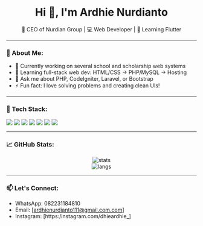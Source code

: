 <h1 align="center">Hi 👋, I'm Ardhie Nurdianto</h1>
<p align="center">
  🚀 CEO of Nurdian Group | 💻 Web Developer | 🌱 Learning Flutter
</p>

---

### 💼 About Me:
- 🔭 Currently working on several school and scholarship web systems  
- 🌱 Learning full-stack web dev: HTML/CSS → PHP/MySQL → Hosting  
- 💬 Ask me about PHP, CodeIgniter, Laravel, or Bootstrap  
- ⚡ Fun fact: I love solving problems and creating clean UIs!

---

### 🔧 Tech Stack:
<p>
  <img src="https://img.shields.io/badge/-HTML5-E34F26?style=for-the-badge&logo=html5&logoColor=white"/>
  <img src="https://img.shields.io/badge/-CSS3-1572B6?style=for-the-badge&logo=css3&logoColor=white"/>
  <img src="https://img.shields.io/badge/-Bootstrap-563D7C?style=for-the-badge&logo=bootstrap&logoColor=white"/>
  <img src="https://img.shields.io/badge/-PHP-777BB4?style=for-the-badge&logo=php&logoColor=white"/>
  <img src="https://img.shields.io/badge/-MySQL-4479A1?style=for-the-badge&logo=mysql&logoColor=white"/>
  <img src="https://img.shields.io/badge/-Laravel-FF2D20?style=for-the-badge&logo=laravel&logoColor=white"/>
  <img src="https://img.shields.io/badge/-Flutter-02569B?style=for-the-badge&logo=flutter&logoColor=white"/>
</p>

---

### 📈 GitHub Stats:
<p align="center">
  <img src="https://github-readme-stats.vercel.app/api?username=ardhie-pro&show_icons=true&theme=radical" alt="stats" />
  <br/>
  <img src="https://github-readme-stats.vercel.app/api/top-langs/?username=ardhie-pro&layout=compact&theme=radical" alt="langs" />
</p>

---

### 📫 Let's Connect:
- WhatsApp: 082231184810  
- Email: [ardhienurdianto111@gmail.com.com]  
- Instagram: [https:/instagram.com/dhieardhie_]
